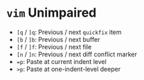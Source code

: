 # `vim` Unimpaired

- `[q` / `]q`: Previous / next `quickfix` item
- `[b` / `]b`: Previous / next buffer
- `[f` / `]f`: Previous / next file
- `[n` / `]n`: Previous / next diff conflict marker
- `=p`: Paste at current indent level
- `>p`: Paste at one-indent-level deeper
